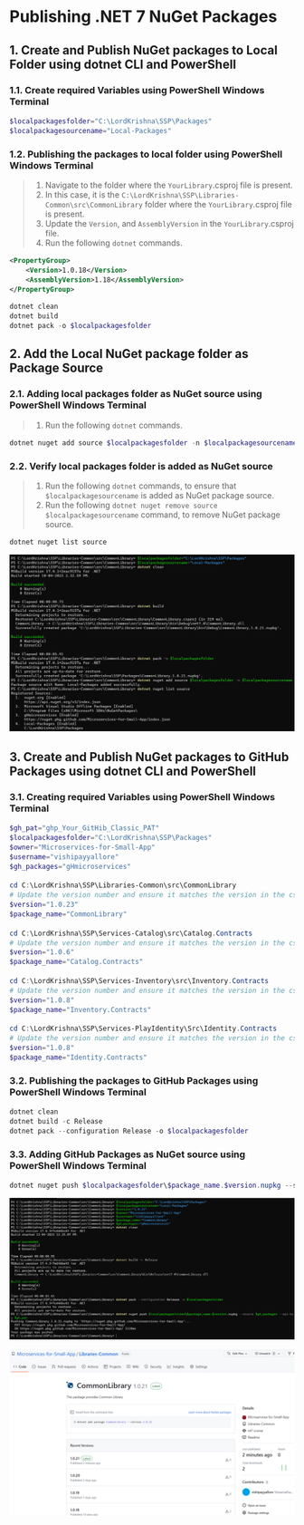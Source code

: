 # Publishing .NET 7 NuGet Packages

## 1. Create and Publish NuGet packages to Local Folder using dotnet CLI and PowerShell

### 1.1. Create required Variables using PowerShell Windows Terminal

```powershell
$localpackagesfolder="C:\LordKrishna\SSP\Packages"
$localpackagesourcename="Local-Packages"
```

### 1.2. Publishing the packages to local folder using PowerShell Windows Terminal

> 1. Navigate to the folder where the `YourLibrary`.csproj file is present.
> 1. In this case, it is the `C:\LordKrishna\SSP\Libraries-Common\src\CommonLibrary` folder where the `YourLibrary`.csproj file is present.
> 1. Update the `Version`, and `AssemblyVersion` in the `YourLibrary`.csproj file.
> 1. Run the following `dotnet` commands.

```xml
<PropertyGroup>
    <Version>1.0.18</Version>
    <AssemblyVersion>1.18</AssemblyVersion>
</PropertyGroup>
```

```powershell
dotnet clean
dotnet build
dotnet pack -o $localpackagesfolder
```

## 2. Add the Local NuGet package folder as Package Source

### 2.1. Adding local packages folder as NuGet source using PowerShell Windows Terminal

> 1. Run the following `dotnet` commands.

```powershell
dotnet nuget add source $localpackagesfolder -n $localpackagesourcename
```

### 2.2. Verify local packages folder is added as NuGet source

> 1. Run the following `dotnet` commands, to ensure that `$localpackagesourcename` is added as NuGet package source.
> 1. Run the following `dotnet nuget remove source $localpackagesourcename` command, to remove NuGet package source.

```powershell
dotnet nuget list source
```

![NuGet Packages Local Folder |150x150](./Images/NuGetPackages/NuGetPackages_LocalFolder.PNG)

## 3. Create and Publish NuGet packages to GitHub Packages using dotnet CLI and PowerShell

### 3.1. Creating required Variables using PowerShell Windows Terminal

```powershell
$gh_pat="ghp_Your_GitHib_Classic_PAT"
$localpackagesfolder="C:\LordKrishna\SSP\Packages"
$owner="Microservices-for-Small-App"
$username="vishipayyallore"
$gh_packages="gHmicroservices"

cd C:\LordKrishna\SSP\Libraries-Common\src\CommonLibrary
# Update the version number and ensure it matches the version in the csproj file
$version="1.0.23"  
$package_name="CommonLibrary"

cd C:\LordKrishna\SSP\Services-Catalog\src\Catalog.Contracts
# Update the version number and ensure it matches the version in the csproj file
$version="1.0.6"
$package_name="Catalog.Contracts"

cd C:\LordKrishna\SSP\Services-Inventory\src\Inventory.Contracts
# Update the version number and ensure it matches the version in the csproj file
$version="1.0.8"
$package_name="Inventory.Contracts"

cd C:\LordKrishna\SSP\Services-PlayIdentity\Src\Identity.Contracts
# Update the version number and ensure it matches the version in the csproj file
$version="1.0.8"
$package_name="Identity.Contracts"
```

### 3.2. Publishing the packages to GitHub Packages using PowerShell Windows Terminal

```powershell
dotnet clean
dotnet build -c Release
dotnet pack --configuration Release -o $localpackagesfolder
```

### 3.3. Adding GitHub Packages as NuGet source using PowerShell Windows Terminal

```powershell
dotnet nuget push $localpackagesfolder\$package_name.$version.nupkg --source $gh_packages --api-key $gh_pat
```

![NuGet Packages to GitHub Packages |150x150](./Images/NuGetPackages/NuGetPackages_GitHubPackages.PNG)

![NuGet Packages inside GitHub Packages |150x150](./Images/NuGetPackages/NuGetInGitHubPackages.PNG)
